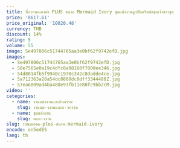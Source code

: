 ```yaml
---
title: ที่กําหนดเองคํา PLUS ขนาด Mermaid Ivory ชุดแต่งงานลูกปัดคริสตัลชุดเจ้าสาวชุด
price: '8617.61'
price_original: '10020.48'
currency: THB
discount: 14%
rating: 5
volume: 55
image: Se497806c51744765aa3e0bf62f9742efD.jpg
images:
  - Se497806c51744765aa3e0bf62f9742efD.jpg
  - S0e7565e0a19c4dfc8a98168f7800ee346.jpg
  - S4d8014fb5f9940c1970c342c8dadde4ce.jpg
  - Sa712363a28a54dc0880dc8dff3344488Z.jpg
  - S7ea6809ad4ba488e93fb11e80fc9bb2cM.jpg
video: ''
categories:
  - name: งานแต่งงานและกิจกรรม
    slug: งานแต-งงานและก-จกรรม
  - name: ชุดแต่งงาน
    slug: ดแต-งงาน
slug: าหนดเองค-plus-ขนาด-mermaid-ivory
encode: on5edES
lang: th
---
```

  